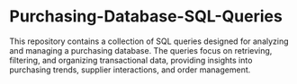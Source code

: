 # Purchasing-Database-SQL-Queries
This repository contains a collection of SQL queries designed for analyzing and managing a purchasing database. The queries focus on retrieving, filtering, and organizing transactional data, providing insights into purchasing trends, supplier interactions, and order management.
